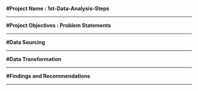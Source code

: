 **#Project Name : 1st-Data-Analysis-Steps**


----
**#Project Objectives : Problem Statements**


------
**#Data Sourcing**




------
**#Data Transformation**





------
**#Findings and Recommendations**




------
